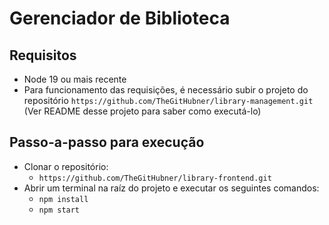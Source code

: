 # Gerenciador de Biblioteca

## Requisitos
* Node 19 ou mais recente
* Para funcionamento das requisições, é necessário subir o projeto do repositório `https://github.com/TheGitHubner/library-management.git` (Ver README desse projeto para saber como executá-lo)
## Passo-a-passo para execução
* Clonar o repositório:
  * `https://github.com/TheGitHubner/library-frontend.git`
* Abrir um terminal na raíz do projeto e executar os seguintes comandos:
  * `npm install`
  *  `npm start`
